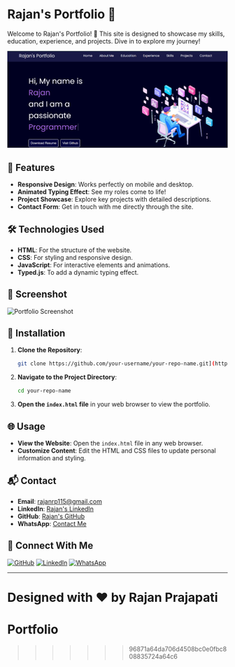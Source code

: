 
# Rajan's Portfolio 🚀

Welcome to Rajan's Portfolio! 🎨 This site is designed to showcase my skills, education, experience, and projects. Dive in to explore my journey!

![Portfolio Banner](images/portfolio.png)

## 🌟 Features

- **Responsive Design**: Works perfectly on mobile and desktop.
- **Animated Typing Effect**: See my roles come to life!
- **Project Showcase**: Explore key projects with detailed descriptions.
- **Contact Form**: Get in touch with me directly through the site.

## 🛠 Technologies Used

- **HTML**: For the structure of the website.
- **CSS**: For styling and responsive design.
- **JavaScript**: For interactive elements and animations.
- **Typed.js**: To add a dynamic typing effect.

## 📸 Screenshot

![Portfolio Screenshot](images/portfolio-screenshot.jpg)

## 🚀 Installation

1. **Clone the Repository**:
    ```bash
   git clone https://github.com/your-username/your-repo-name.git](https://github.com/RAJAN-115/Portfolio-Website-main
    ```

2. **Navigate to the Project Directory**:
    ```bash
    cd your-repo-name
    ```

3. **Open the `index.html` file** in your web browser to view the portfolio.

## 🌐 Usage

- **View the Website**: Open the `index.html` file in any web browser.
- **Customize Content**: Edit the HTML and CSS files to update personal information and styling.

## 📬 Contact

- **Email**: [rajanrp115@gmail.com](mailto:rajarp115@gmail.com)
- **LinkedIn**: [Rajan's LinkedIn](https://www.linkedin.com/in/rajanrp115/)
- **GitHub**: [Rajan's GitHub](https://github.com/RAJAN-115)
- **WhatsApp**: [Contact Me](https://wa.me/9545993850)



## 👥 Connect With Me

[![GitHub](https://img.shields.io/badge/GitHub-RAJAN--115-black?style=for-the-badge&logo=github)](https://github.com/RAJAN-115)
[![LinkedIn](https://img.shields.io/badge/LinkedIn-Rajan%20Prajapati-blue?style=for-the-badge&logo=linkedin)](https://www.linkedin.com/in/rajanrp115/)
[![WhatsApp](https://img.shields.io/badge/WhatsApp-Contact-green?style=for-the-badge&logo=whatsapp)](https://wa.me/9545993850)

---

**Designed with ❤️ by Rajan Prajapati**
=======
# Portfolio
>>>>>>> 96871a64da706d4508bc0e0fbc808835724a64c6
